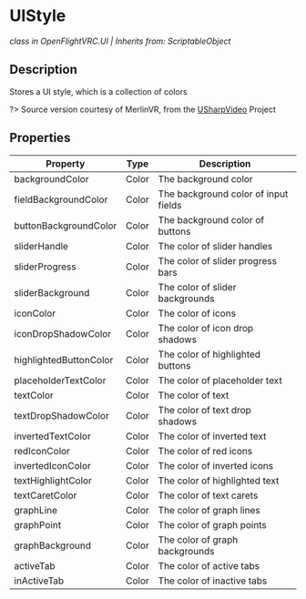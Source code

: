 # UIStyle
*class in OpenFlightVRC.UI | Inherits from: ScriptableObject*

## Description
Stores a UI style, which is a collection of colors

?> Source version courtesy of MerlinVR, from the [USharpVideo](https://github.com/MerlinVR/USharpVideo) Project

## Properties
| Property | Type | Description |
|-|-|-|
| backgroundColor | Color | The background color |
| fieldBackgroundColor | Color | The background color of input fields |
| buttonBackgroundColor | Color | The background color of buttons |
| sliderHandle | Color | The color of slider handles |
| sliderProgress | Color | The color of slider progress bars |
| sliderBackground | Color | The color of slider backgrounds |
| iconColor | Color | The color of icons |
| iconDropShadowColor | Color | The color of icon drop shadows |
| highlightedButtonColor | Color | The color of highlighted buttons |
| placeholderTextColor | Color | The color of placeholder text |
| textColor | Color | The color of text |
| textDropShadowColor | Color | The color of text drop shadows |
| invertedTextColor | Color | The color of inverted text |
| redIconColor | Color | The color of red icons |
| invertedIconColor | Color | The color of inverted icons |
| textHighlightColor | Color | The color of highlighted text |
| textCaretColor | Color | The color of text carets |
| graphLine | Color | The color of graph lines |
| graphPoint | Color | The color of graph points |
| graphBackground | Color | The color of graph backgrounds |
| activeTab | Color | The color of active tabs |
| inActiveTab | Color | The color of inactive tabs |
